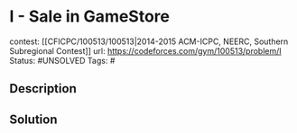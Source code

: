 # I - Sale in GameStore

contest: [[CFICPC/100513/100513|2014-2015 ACM-ICPC, NEERC, Southern Subregional Contest]]
url: https://codeforces.com/gym/100513/problem/I
Status: #UNSOLVED
Tags: #

## Description

## Solution

